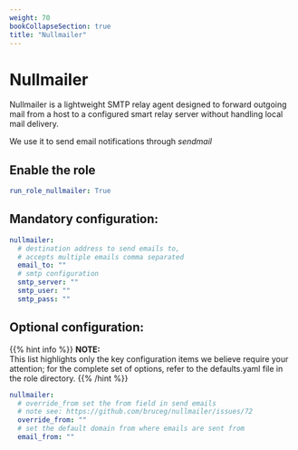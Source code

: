 ```yaml
---
weight: 70
bookCollapseSection: true
title: "Nullmailer"
---
```

# Nullmailer

Nullmailer is a lightweight SMTP relay agent designed to forward outgoing mail from a host to a configured
smart relay server without handling local mail delivery.

We use it to send email notifications through _sendmail_




## Enable the role
``` yaml
run_role_nullmailer: True

```

## Mandatory configuration:

``` yaml
nullmailer:
  # destination address to send emails to, 
  # accepts multiple emails comma separated
  email_to: ""
  # smtp configuration
  smtp_server: ""
  smtp_user: ""
  smtp_pass: ""
```

## Optional configuration:

{{% hint info %}}
**NOTE:**  
This list highlights only the key configuration items we believe require your attention;
for the complete set of options, refer to the defaults.yaml file in the role directory.
{{% /hint %}}

``` yaml
nullmailer:
  # override_from set the from field in send emails
  # note see: https://github.com/bruceg/nullmailer/issues/72
  override_from: ""
  # set the default domain from where emails are sent from
  email_from: ""
```
